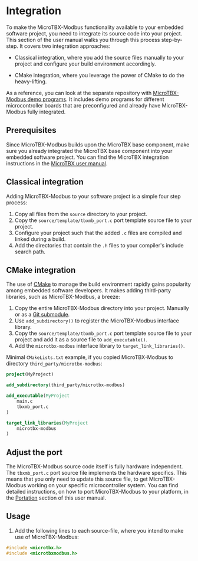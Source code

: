 # Integration

To make the MicroTBX-Modbus functionality available to your embedded software project, you need to integrate its source code into your project. This section of the user manual walks you through this process step-by-step. It covers two integration approaches:

* Classical integration, where you add the source files manually to your project and configure your build environment accordingly.

* CMake integration, where you leverage the power of CMake to do the heavy-lifting.

As a reference, you can look at the separate repository with [MicroTBX-Modbus demo programs](https://github.com/feaser/microtbx-demos/tree/main/demos/modbus). It includes demo programs for different microcontroller boards that are preconfigured and already have MicroTBX-Modbus fully integrated.

## Prerequisites

Since MicroTBX-Modbus builds upon the MicroTBX base component, make sure you already integrated the MicroTBX base component into your embedded software project. You can find the MicroTBX integration instructions in the [MicroTBX user manual](https://feaser.github.io/microtbx/#integration).

## Classical integration

Adding MicroTBX-Modbus to your software project is a simple four step process: 

1. Copy all files from the `source` directory to your project.
2. Copy the `source/template/tbxmb_port.c` port template source file to your project.
3. Configure your project such that the added `.c` files are compiled and linked during a build.
4. Add the directories that contain the `.h` files to your compiler's include search path.

## CMake integration

The use of [CMake](https://cmake.org/) to manage the build environment rapidly gains popularity among embedded software developers. It makes adding third-party libraries, such as MicroTBX-Modbus, a breeze:

1. Copy the entire MicroTBX-Modbus directory into your project. Manually or as a [Git submodule](https://git-scm.com/book/en/v2/Git-Tools-Submodules).
2. Use `add_subdirectory()` to register the MicroTBX-Modbus interface library. 
3. Copy the `source/template/tbxmb_port.c` port template source file to your project and add it as a source file to `add_executable()`. 
4. Add the `microtbx-modbus` interface library to `target_link_libraries()`. 

Minimal `CMakeLists.txt` example, if you copied MicroTBX-Modbus to directory `third_party/microtbx-modbus`:

```cmake
project(MyProject)

add_subdirectory(third_party/microtbx-modbus)

add_executable(MyProject
	main.c
    tbxmb_port.c
)

target_link_libraries(MyProject
    microtbx-modbus
)
```

## Adjust the port

The MicroTBX-Modbus source code itself is fully hardware independent. The `tbxmb_port.c` port source file implements the hardware specifics. This means that you only need to update this source file, to get MicroTBX-Modbus working on your specific microcontroller system. You can find detailed instructions, on how to port MicroTBX-Modbus to your platform, in the [Portation](portation.md) section of this user manual.

## Usage

1. Add the following lines to each source-file, where you intend to make use of MicroTBX-Modbus:

```c
#include <microtbx.h>
#include <microtbxmodbus.h>
```




